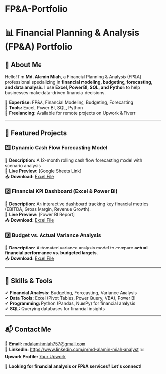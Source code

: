 # FP&A-Portfolio
# 📊 Financial Planning & Analysis (FP&A) Portfolio

## 👋 About Me  
Hello! I'm **Md. Alamin Miah**, a Financial Planning & Analysis (FP&A) professional specializing in **financial modeling, budgeting, forecasting, and data analysis**. I use **Excel, Power BI, SQL, and Python** to help businesses make data-driven financial decisions.  

🔹 **Expertise:** FP&A, Financial Modeling, Budgeting, Forecasting  
🔹 **Tools:** Excel, Power BI, SQL, Python  
🔹 **Freelancing:** Available for remote projects on Upwork & Fiverr  

---

## 📂 Featured Projects  

### 1️⃣ **Dynamic Cash Flow Forecasting Model**  
📌 **Description:** A 12-month rolling cash flow forecasting model with scenario analysis.  
🔗 **Live Preview:** [Google Sheets Link]  
📥 **Download:** [Excel File](#)  

### 2️⃣ **Financial KPI Dashboard (Excel & Power BI)**  
📌 **Description:** An interactive dashboard tracking key financial metrics (EBITDA, Gross Margin, Revenue Growth).  
🔗 **Live Preview:** [Power BI Report]  
📥 **Download:** [Excel File](#)  

### 3️⃣ **Budget vs. Actual Variance Analysis**  
📌 **Description:** Automated variance analysis model to compare **actual financial performance vs. budgeted targets**.  
📥 **Download:** [Excel File](#)  

---

## 🚀 Skills & Tools  
✔ **Financial Analysis:** Budgeting, Forecasting, Variance Analysis  
✔ **Data Tools:** Excel (Pivot Tables, Power Query, VBA), Power BI  
✔ **Programming:** Python (Pandas, NumPy) for financial analysis  
✔ **SQL:** Querying databases for financial insights  

---

## 📬 Contact Me  
📧 **Email:** mdalaminmiah757@gmail.com  
💼 **LinkedIn:** https://www.linkedin.com/in/md-alamin-miah-analyst
📊 **Upwork Profile:** [Your Upwork](#)

📢 **Looking for financial analysis or FP&A services? Let's connect!**

